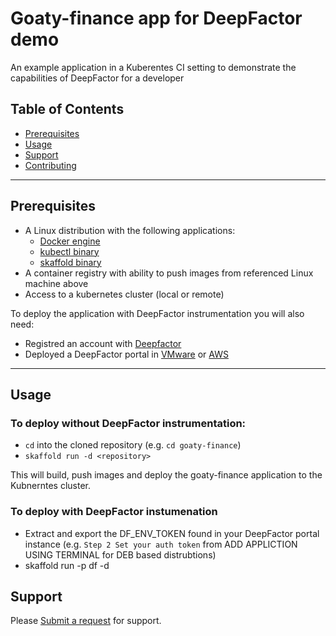 # Goaty-finance app for DeepFactor demo

An example application in a Kuberentes CI setting to demonstrate the capabilities of DeepFactor for a developer

## Table of Contents

- [Prerequisites](#Prerequisites)
- [Usage](#usage)
- [Support](#support)
- [Contributing](#contributing)

---

## Prerequisites

- A Linux distribution with the following applications:
  - [Docker engine](https://docs.docker.com/engine/install/)
  - [kubectl binary](https://kubernetes.io/docs/tasks/tools/install-kubectl/)
  - [skaffold binary](https://skaffold.dev/docs/install/)
- A container registry with ability to push images from referenced Linux machine above
- Access to a kubernetes cluster (local or remote)

To deploy the application with DeepFactor instrumentation you will also need:

- Registred an account with [Deepfactor](https://my.deepfactor.io/register)
- Deployed a DeepFactor portal in [VMware](https://docs.deepfactor.io/hc/en-us/articles/360052676033-How-to-Install-DeepFactor-on-VMware-ESXi) or [AWS](https://docs.deepfactor.io/hc/en-us/articles/360052479194--Installing-DeepFactor-Using-an-AWS-CloudFormation-Template)

---

## Usage

### To deploy without DeepFactor instrumentation:

- `cd` into the cloned repository (e.g. `cd goaty-finance`)
- `skaffold run -d <repository>`

This will build, push images and deploy the goaty-finance application to the Kubnerntes cluster.

### To deploy with DeepFactor instumenation

- Extract and export the DF_ENV_TOKEN found in your DeepFactor portal instance
  (e.g. `Step 2 Set your auth token` from ADD APPLICTION USING TERMINAL for DEB based distrubtions)
- skaffold run -p df -d <repository>

## Support

Please [Submit a request](https://docs.deepfactor.io/hc/en-us/requests/new) for support.
